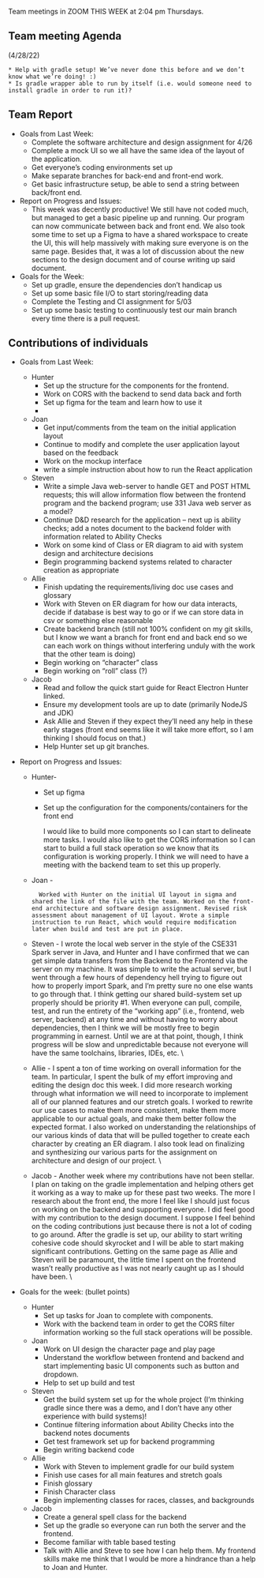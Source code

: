 Team meetings in ZOOM THIS WEEK at 2:04 pm Thursdays.


## Team meeting Agenda

(4/28/22)



    * Help with gradle setup! We’ve never done this before and we don’t know what we’re doing! :)
    * Is gradle wrapper able to run by itself (i.e. would someone need to install gradle in order to run it)?


## Team Report 



* Goals from Last Week:
    * Complete the software architecture and design assignment for 4/26
    * Complete a mock UI so we all have the same idea of the layout of the application.
    * Get everyone’s coding environments set up
    * Make separate branches for back-end and front-end work.
    * Get basic infrastructure setup, be able to send a string between back/front end.
* Report on Progress and Issues: 
    * This week was decently productive! We still have not coded much, but managed to get a basic pipeline up and running. Our program can now communicate between back and front end. We also took some time to set up a Figma to have a shared workspace to create the UI, this will help massively with making sure everyone is on the same page. Besides that, it was a lot of discussion about the new sections to the design document and of course writing up said document.
* Goals for the Week:
    * Set up gradle, ensure the dependencies don’t handicap us
    * Set up some basic file I/O to start storing/reading data
    * Complete the Testing and CI assignment for 5/03
    * Set up some basic testing to continuously test our main branch every time there is a pull request.


## Contributions of individuals



* Goals from Last Week:
    * Hunter
        * Set up the structure for the components for the frontend.
        * Work on CORS with the backend to send data back and forth
        * Set up figma for the team and learn how to use it
        * 
    * Joan
        * Get input/comments from the team on the initial application layout  
        * Continue to modify and complete the user application layout based on the feedback
        * Work on the mockup interface 
        * write a simple instruction about how to run the React application
    * Steven
        * Write a simple Java web-server to handle GET and POST HTML requests; this will allow information flow between the frontend program and the backend program; use 331 Java web server as a model?
        * Continue D&D research for the application – next up is ability checks; add a notes document to the backend folder with information related to Ability Checks
        * Work on some kind of Class or ER diagram to aid with system design and architecture decisions
        * Begin programming backend systems related to character creation as appropriate
    * Allie
        * Finish updating the requirements/living doc use cases and glossary
        * Work with Steven on ER diagram for how our data interacts, decide if database is best way to go or if we can store data in csv or something else reasonable
        * Create backend branch (still not 100% confident on my git skills, but I know we want a branch for front end and back end so we can each work on things without interfering unduly with the work that the other team is doing)
        * Begin working on “character” class
        * Begin working on “roll” class (?)
    * Jacob
        * Read and follow the quick start guide for React Electron Hunter linked. 
        * Ensure my development tools are up to date (primarily NodeJS and JDK)
        * Ask Allie and Steven if they expect they’ll need any help in these early stages (front end seems like it will take more effort, so I am thinking I should focus on that.)
        * Help Hunter set up git branches.
* Report on Progress and Issues: 
    * Hunter- 
        * Set up figma
        * Set up the configuration for the components/containers for the front end

            I would like to build more components so I can start to delineate more tasks. I would also like to get the CORS information so I can start to build a full stack operation so we know that its configuration is working properly. I think we will need to have a meeting with the backend team to set this up properly. 

    * Joan - 

            Worked with Hunter on the initial UI layout in sigma and shared the link of the file with the team. Worked on the front-end architecture and software design assignment. Revised risk assessment about management of UI layout. Wrote a simple instruction to run React, which would require modification later when build and test are put in place. 

    * Steven - I wrote the local web server in the style of the CSE331 Spark server in Java, and Hunter and I have confirmed that we can get simple data transfers from the Backend to the Frontend via the server on my machine. It was simple to write the actual server, but I went through a few hours of dependency hell trying to figure out how to properly import Spark, and I’m pretty sure no one else wants to go through that. I think getting our shared build-system set up properly should be priority #1. When everyone can pull, compile, test, and run the entirety of the “working app” (i.e., frontend, web server, backend) at any time and without having to worry about dependencies, then I think we will be mostly free to begin programming in earnest. Until we are at that point, though, I think progress will be slow and unpredictable because not everyone will have the same toolchains, libraries, IDEs, etc. \

    * Allie - I spent a ton of time working on overall information for the team. In particular, I spent the bulk of my effort improving and editing the design doc this week. I did more research working through what information we will need to incorporate to implement all of our planned features and our stretch goals. I worked to rewrite our use cases to make them more consistent, make them more applicable to our actual goals, and make them better follow the expected format. I also worked on understanding the relationships of our various kinds of data that will be pulled together to create each character by creating an ER diagram. I also took lead on finalizing and synthesizing our various parts for the assignment on architecture and design of our project. \

    * Jacob - Another week where my contributions have not been stellar. I plan on taking on the gradle implementation and helping others get it working as a way to make up for these past two weeks. The more I research about the front end, the more I feel like I should just focus on working on the backend and supporting everyone. I did feel good with my contribution to the design document. I suppose I feel behind on the coding contributions just because there is not a lot of coding to go around. After the gradle is set up, our ability to start writing cohesive code should skyrocket and I will be able to start making significant contributions. Getting on the same page as Allie and Steven will be paramount, the little time I spent on the frontend wasn’t really productive as I was not nearly caught up as I should have been. \

* Goals for the week: (bullet points)
    * Hunter
        * Set up tasks for Joan to complete with components.
        * Work with the backend team in order to get the CORS filter information working so the full stack operations will be possible.
    * Joan
        * Work on UI design the character page and play page
        * Understand the workflow between frontend and backend and start implementing basic UI components such as button and dropdown.  
        * Help to set up build and test
    * Steven
        * Get the build system set up for the whole project (I’m thinking gradle since there was a demo, and I don’t have any other experience with build systems)!
        * Continue filtering information about Ability Checks into the backend notes documents
        * Get test framework set up for backend programming
        * Begin writing backend code
    * Allie
        * Work with Steven to implement gradle for our build system
        * Finish use cases for all main features and stretch goals
        * Finish glossary
        * Finish Character class
        * Begin implementing classes for races, classes, and backgrounds
    * Jacob
        * Create a general spell class for the backend
        * Set up the gradle so everyone can run both the server and the frontend. 
        * Become familiar with table based testing
        * Talk with Allie and Steve to see how I can help them. My frontend skills make me think that I would be more a hindrance than a help to Joan and Hunter.
